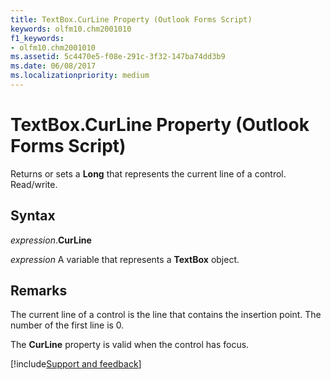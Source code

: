 ```yaml
---
title: TextBox.CurLine Property (Outlook Forms Script)
keywords: olfm10.chm2001010
f1_keywords:
- olfm10.chm2001010
ms.assetid: 5c4470e5-f08e-291c-3f32-147ba74dd3b9
ms.date: 06/08/2017
ms.localizationpriority: medium
---
```



# TextBox.CurLine Property (Outlook Forms Script)

Returns or sets a **Long** that represents the current line of a control. Read/write.


## Syntax

_expression_.**CurLine**

_expression_ A variable that represents a **TextBox** object.


## Remarks

The current line of a control is the line that contains the insertion point. The number of the first line is 0.

The **CurLine** property is valid when the control has focus.

[!include[Support and feedback](~/includes/feedback-boilerplate.md)]